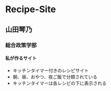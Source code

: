 # Recipe-Site


## 山田琴乃


### 総合政策学部　

#### 私が作るサイト

- キッチンタイマー付きのレシピサイト
- 朝、昼、おやつ、夜ご飯で分類されている
- キッチンタイマーは各レシピの下に表示される

<!-- control shift m -->
